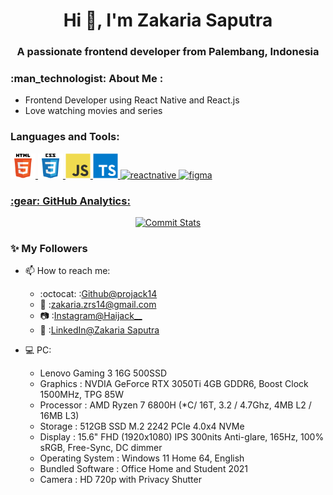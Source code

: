 <!-- <p align="center">
  Visitor count<br>
  <img src="https://profile-counter.glitch.me/itgoyo/count.svg" />
</p> -->


<h1 align="center">Hi 👋, I'm Zakaria Saputra</h1>
<h3 align="center">A passionate frontend developer from Palembang, Indonesia</h3>

<h3 align="left">:man_technologist: About Me :</h3>
<div align="left">
  <ul>
    <li>Frontend Developer using React Native and React.js</li>
    <li>Love watching movies and series</li>
  </ul>
</div>

<h3 align="left">Languages and Tools:</h3>
<p align="left"> <a href="https://developer.android.com" target="_blank"> <img src="https://raw.githubusercontent.com/devicons/devicon/master/icons/html5/html5-original-wordmark.svg" alt="html5" width="40" height="40"/> <img src="https://raw.githubusercontent.com/devicons/devicon/master/icons/css3/css3-original-wordmark.svg" alt="css3" width="40" height="40"/> </a> <a href="https://www.docker.com/" target="_blank">    <img src="https://raw.githubusercontent.com/devicons/devicon/master/icons/javascript/javascript-original.svg" alt="javascript" width="40" height="40"/> </a> <a href="https://www.jenkins.io" target="_blank">  <img src="https://raw.githubusercontent.com/devicons/devicon/master/icons/typescript/typescript-original.svg" alt="typescript" width="40" height="40"/> </a> <a href="https://www.typescriptlang.org/" target="_blank">  <img src="https://reactnative.dev/img/header_logo.svg" alt="reactnative" width="40" height="40"/> </a> <a href="https://figma.com/" target="_blank">  <img src="https://cdn.icon-icons.com/icons2/2699/PNG/512/figma_logo_icon_170157.png" alt="figma" width="40" height="40"/> </a> <a href="https://figma.com/" target="_blank"> </p>



<h3 align="left">:gear: GitHub Analytics:</h3>
<div align="center">
  <a href="https://github.com/projack14">
    <img src="https://github-readme-stats.vercel.app/api?username=projack14&show_icons=true&include_all_commits=true&count_private=true&bg_color=000&title_color=fff&text_color=fff&icon_color=fff" alt="Commit Stats"/>
  </a>
  
</div>





### :sparkles: My Followers

- 📫 How to reach me:
    - :octocat:  :[Github@projack14](https://github.com/projack14)
    - 📧 :[zakaria.zrs14@gmail.com](mailto:zakaria.zrs14@gmail.com)
    - 📷 :[Instagram@Haijack__](https://www.instagram.com/haijack__/)
    - 🚀 :[LinkedIn@Zakaria Saputra](https://www.linkedin.com/in/zakaria-saputra-93ba19228/)


- :computer: PC:
    - Lenovo Gaming 3 16G 500SSD
    - Graphics : NVDIA GeForce RTX 3050Ti 4GB GDDR6, Boost Clock 1500MHz, TPG 85W
    - Processor : AMD Ryzen 7 6800H (*C/ 16T, 3.2 / 4.7Ghz, 4MB L2 / 16MB L3)
    - Storage : 512GB SSD M.2 2242 PCIe 4.0x4 NVMe
    - Display : 15.6" FHD (1920x1080) IPS 300nits Anti-glare, 165Hz, 100% sRGB, Free-Sync, DC dimmer
    - Operating System : Windows 11 Home 64, English
    - Bundled Software : Office Home and Student 2021
    - Camera : HD 720p with Privacy Shutter

   






